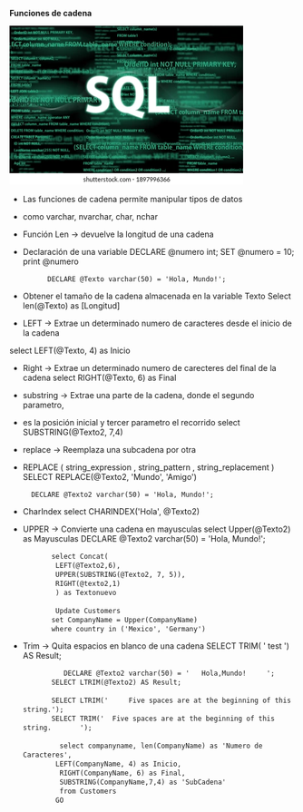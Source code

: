 **Funciones de cadena**

![Consultas](./img/p.webp)


- Las funciones de cadena permite manipular tipos de datos 
- como varchar, nvarchar, char, nchar

- Función Len -> devuelve la longitud de una cadena 

- Declaración de una variable
DECLARE @numero int;
SET @numero = 10;
print @numero


            DECLARE @Texto varchar(50) = 'Hola, Mundo!';

- Obtener el tamaño de la cadena almacenada en la variable Texto
Select len(@Texto) as [Longitud]

- LEFT -> Extrae un determinado numero de caracteres desde el inicio de la cadena

select LEFT(@Texto, 4) as Inicio

- Right -> Extrae un determinado numero de carecteres del final de la cadena
select RIGHT(@Texto, 6) as Final


- substring -> Extrae una parte de la cadena, donde el segundo parametro, 
- es la posición inicial y tercer parametro el recorrido
select SUBSTRING(@Texto2, 7,4)
-  replace -> Reemplaza una subcadena por otra
-  REPLACE ( string_expression , string_pattern , string_replacement )  
SELECT REPLACE(@Texto2, 'Mundo', 'Amigo')


         DECLARE @Texto2 varchar(50) = 'Hola, Mundo!';
- CharIndex
select CHARINDEX('Hola', @Texto2)

- UPPER -> Convierte una cadena en mayusculas
select Upper(@Texto2) as Mayusculas
DECLARE @Texto2 varchar(50) = 'Hola, Mundo!';

             select Concat(
              LEFT(@Texto2,6),
			  UPPER(SUBSTRING(@Texto2, 7, 5)),
			  RIGHT(@texto2,1)
			  ) as Textonuevo

              Update Customers
             set CompanyName = Upper(CompanyName)
             where country in ('Mexico', 'Germany')

- Trim -> Quita espacios en blanco de una cadena
SELECT TRIM( '     test    ') AS Result;

                DECLARE @Texto2 varchar(50) = '   Hola,Mundo!     ';
             SELECT LTRIM(@Texto2) AS Result;

             SELECT LTRIM('     Five spaces are at the beginning of this string.');
             SELECT TRIM('  Five spaces are at the beginning of this string.       ');

               select companyname, len(CompanyName) as 'Numero de Caracteres',
              LEFT(CompanyName, 4) as Inicio, 
               RIGHT(CompanyName, 6) as Final, 
               SUBSTRING(CompanyName,7,4) as 'SubCadena'
               from Customers
              GO